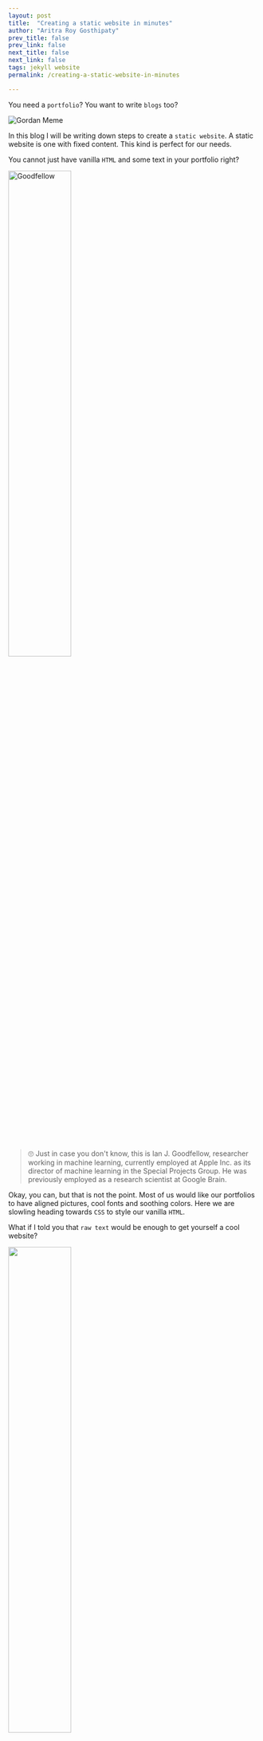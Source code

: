 ```yaml
---
layout: post
title:  "Creating a static website in minutes"
author: "Aritra Roy Gosthipaty"
prev_title: false
prev_link: false
next_title: false
next_link: false
tags: jekyll website
permalink: /creating-a-static-website-in-minutes

---
```


You need a `portfolio`? You want to write `blogs` too?

![Gordan Meme](https://media1.tenor.com/images/21a14cb60130258c5d17952fdc1d6dd9/tenor.gif?itemid=3537140)

In this blog I will be writing down steps to create a `static website`. A static website is one with fixed content. This kind is perfect for our needs.

You cannot just have vanilla `HTML` and some text in your portfolio right?

<img src="/assets/post_images/goodfellow.png" style="width:50%;height:50%" alt="Goodfellow">

>  🙄 Just in case you don't know, this is Ian J. Goodfellow, researcher working in machine learning, currently employed at Apple Inc. as its director of machine learning in the Special Projects Group. He was previously employed as a research scientist at Google Brain. 

Okay, you can, but that is not the point. Most of us would like our portfolios to have aligned pictures, cool fonts and soothing colors. Here we are slowling heading towards `CSS` to style our vanilla `HTML`. 

What if I told you that `raw text` would be enough to get yourself a cool website?

<img src="https://pbs.twimg.com/ext_tw_video_thumb/1081100253531500545/pu/img/Yq3O9IqwyF8H7dlO.jpg" style="height:50%; width:50%">

Enter `jekyll`. Jekyll is a static site generator. Its official documentation says, "You give it text written in your favourite markup language and it uses layouts to create a static website".

You make an awesome website, where do you host it now? `Github-Pages` lets each individual `GitHub` user host a website for free. 🤑🤑🤑 I got you there at `free` didn't I?

> I am assuming that you already have a GitHub account. If you don't, this [wiki page](https://www.wikihow.com/Create-an-Account-on-GitHub) can be of help.

Our plan of action would be to:

* Creating a `default` jekyll website.
* Locally deploying the website.
* Being able to read a jekyll project.
* Tweaking our default site.
* Deploying the website with `GitHub-Pages`.

##  Creating a `default` jekyll website

